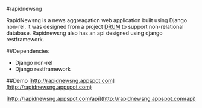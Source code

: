 #rapidnewsng

RapidNewsng is a news aggreagation web application built using Django non-rel, it was designed from a project [DRUM](https://github.com/stephenmcd/drum) to support non-relational database. Rapidnewsng also has an api designed using django restframework.

##Dependencies
- Django non-rel
- Django restframework

##Demo
[http://rapidnewsng.appspot.com](http://rapidnewsng.appspot.com)

[http://rapidnewsng.appspot.com/api](http://rapidnewsng.appspot.com/api)

